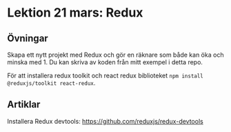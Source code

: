# Lektion 21 mars: Redux

## Övningar

Skapa ett nytt projekt med Redux och gör en räknare som både kan öka och minska med 1. Du kan skriva av koden från mitt exempel i detta repo.

För att installera redux toolkit och react redux biblioteket `npm install @reduxjs/toolkit react-redux`.

## Artiklar

Installera Redux devtools: https://github.com/reduxjs/redux-devtools

